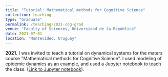 ```yaml
---
title: "Tutorial: Mathematical methods for Cognitive Science"
collection: teaching
type: "Graduate"
permalink: /teaching/2021-cog-grad
venue: "Faculty of Sciences, Universidad de la Republica"
date: 2021-07-01
location: "Montevideo, Uruguay"
---
```


**2021.** I was invited to teach a tutorial on dynamical systems
for the maters course "Mathematical methods for Cognitive Science".
I used modeling of epidemic dynamics as an example, and
used a Jupyter notebook to teach the class.
([Link to Jupyter notebook](/files/teaching/other_lectures/epidemias_ecuaciones_diferenciales.ipynb)).

